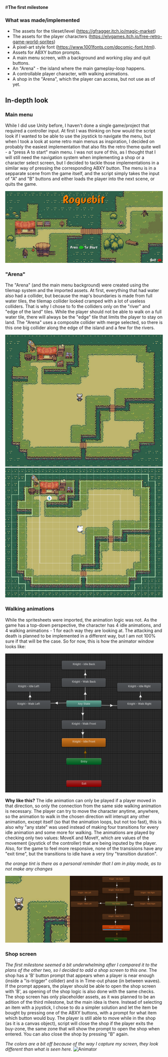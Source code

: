 #**The first milestone**

### What was made/implemented
- The assets for the tileset/level (https://gfragger.itch.io/magic-market)
- The assets for the player characters (https://elvgames.itch.io/free-retro-game-world-sprites)
- A pixel-art style font (https://www.1001fonts.com/dpcomic-font.html).
- Assets for ABXY button prompts.
- A main menu screen, with a background and working play and quit buttons.
- An "Arena" - the island where the main gameplay-loop happens.
- A controllable player character, with walking animations.
- A shop in the "Arena", which the player can access, but not use as of yet.

## In-depth look

### Main menu
While I did use Unity before, I haven't done a single game/project that required a controller input. At first I was thinking on how would the script look if I wanted to be able to use the joystick to navigate the menu, but when I took a look at some retro main menus as inspiration, I decided on probably the easiest implementation that also fits the retro theme quite well - a "press A to start" main menu.
I was not sure of this, as I thought that I will still need the navigation system when implementing a shop or a character select screen, but I decided to tackle those implementations in a similar way of pressing the
corresponding ABXY button. The menu is in a sepparate scene from the game itself, and the script simply takes the input of "A" and "B" buttons and either loads the player into the next scene, or quits the game. 

![MainMenuGif](../Images%20and%20GIFs/MainMenu.gif)

### "Arena"
The "Arena" (and the main menu background) were created using the tilemap system and the imported assets. At first, everything that had water also had a collider, but because the map's boundaries is made from full water tiles, the tilemap collider looked cramped with a lot of useless colliders. That is why I chose to fo the colliders only on the "river" and "edge of the land" tiles.
While the player should not be able to walk on a full water tile, there will always be the "edge" tile that limits the player to stay on land.
The "Arena" uses a composite collider with merge selected, so there is this one big collider along the edge of the island and a few for the rivers.

![Arena](../Images%20and%20GIFs/Arena.png)
![ArenaColliders](../Images%20and%20GIFs/Arena%20Colliders.png)

### Walking animations
While the spritesheets were imported, the animation logic was not. As the game has a top-down perspective, the character has 4 idle animations, and 4 walking animations - 1 for each way they are looking at.
The attacking and death is planned to be implemented in a different way, but I am not 100% sure if that will be the case. So for now, this is how the animator window looks like:

![Animator](../Images%20and%20GIFs/Animator%20Image.png)

**Why like this?**
The idle animation can only be played if a player moved in that direction, so only the connection from the same side walking animation is necessary.
The player can try to move the character anytime, anywhere, so the animation to walk in the chosen direction will interupt any other animation, except itself (so that the animation loops, but not too fast),
this is also why "any state" was used instead of making four transitions for every idle animation and some more for walking.
The animations are played by checking only two values: MoveX and MoveY, which are values of the movement (joystick of the controller) that are being inputed by the player.
Also, for the game to feel more responsive, none of the transisions have any "exit time", but the transitions to idle have a very tiny "transition duration".

*the orange tint is there as a personal reminder that I am in play mode, as to not make any changes*

![AnimatorGIF](../Images%20and%20GIFs/Animator.gif)

### Shop screen
*The first milestone seemed a bit underwhelming after I compared it to the plans of the other two, so I decided to add a shop screen to this one.*
The shop has a 'B' button prompt that appears when a player is near enough (inside a "is-trigger" collider) and is in Time-out phase (in between waves).
If the prompt appears, the player should be able to open the shop screen with 'B', as opening of the shop logic is also done with the same checks.
The shop screen has only placeholder assets, as it was planned to be an adition of the third milestone, but the main idea is there.
Instead of selecting an item with a joystick, I chose to do a simpler solution and let the item be bought by pressing one of the ABXY buttons, with a prompt for what item which button would buy.
The player is still able to move while in the shop (as it is a canvas object), script will close the shop if the player exits the buy-zone, the same zone that will show the prompt to open the shop when entered.
You can also close the shop by pressing "B" again.

*The colors are a bit off because of the way I capture my screen, they look different than what is seen here.*
![Animator](../Images%20and%20GIFs/Showcase.gif)
